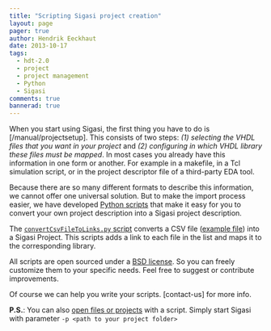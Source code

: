 ```yaml
---
title: "Scripting Sigasi project creation"
layout: page 
pager: true
author: Hendrik Eeckhaut
date: 2013-10-17
tags: 
  - hdt-2.0
  - project
  - project management
  - Python
  - Sigasi
comments: true
bannerad: true
---
```



When you start using Sigasi, the first thing you have to do is [/manual/projectsetup]. This consists of two steps: *(1) selecting the VHDL files that you want in your project* and *(2) configuring in which VHDL library these files must be mapped*. In most cases you already have this information in one form or another. For example in a makefile, in a Tcl simulation script, or in the project descriptor file of a third-party EDA tool.

Because there are so many different formats to describe this information, we cannot offer one universal solution. But to make the import process easier, we have developed [Python scripts](https://github.com/sigasi/SigasiProjectCreator) that make it easy for you to convert your own project description into a Sigasi project description.

The [`convertCsvFileToLinks.py` script](https://github.com/sigasi/SigasiProjectCreator/blob/master/src/convertCsvFileToLinks.py) converts a CSV file ([example file](https://github.com/sigasi/SigasiProjectCreator/blob/master/tests/test-files/compilation_order.csv)) into a Sigasi Project. This scripts adds a link to each file in the list and maps it to the corresponding library. 

All scripts are open sourced under a [BSD license](https://github.com/sigasi/SigasiProjectCreator/blob/master/LICENSE). So you can freely customize them to your specific needs. Feel free to suggest or contribute improvements.

Of course we can help you write your scripts. [contact-us] for more info.

**P.S.**: You can also [open files or projects](/manual/opening#opening-files-from-the-command-line) with a script. Simply start Sigasi with parameter `-p <path to your project folder>`
